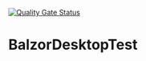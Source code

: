 [![Quality Gate Status](https://sonarcloud.io/api/project_badges/measure?project=ZoltanTabi_BalzorDesktopTest&metric=alert_status)](https://sonarcloud.io/dashboard?id=ZoltanTabi_BalzorDesktopTest)

# BalzorDesktopTest
